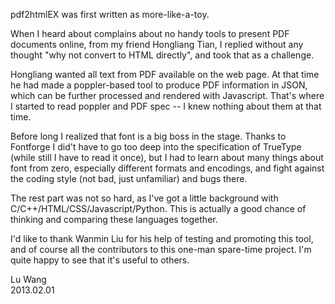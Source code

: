 pdf2htmlEX was first written as more-like-a-toy. 

When I heard about complains about no handy tools to present PDF documents online, from my friend Hongliang Tian, I replied without any thought "why not convert to HTML directly", and took that as a challenge. 

Hongliang wanted all text from PDF available on the web page. At that time he had made a poppler-based tool to produce PDF information in JSON, which can be further processed and rendered with Javascript. That's where I started to read poppler and PDF spec -- I knew nothing about them at that time.

Before long I realized that font is a big boss in the stage. Thanks to Fontforge I did't have to go too deep into the specification of TrueType (while still I have to read it once), but I had to learn about many things about font from zero, especially different formats and encodings, and fight against the coding style (not bad, just unfamiliar) and bugs there.

The rest part was not so hard, as I've got a little background with C/C++/HTML/CSS/Javascript/Python. This is actually a good chance of thinking and comparing these languages together.

I'd like to thank Wanmin Liu for his help of testing and promoting this tool, and of course all the 
contributors to this one-man spare-time project. I'm quite happy to see that it's useful to others.

Lu Wang   
2013.02.01